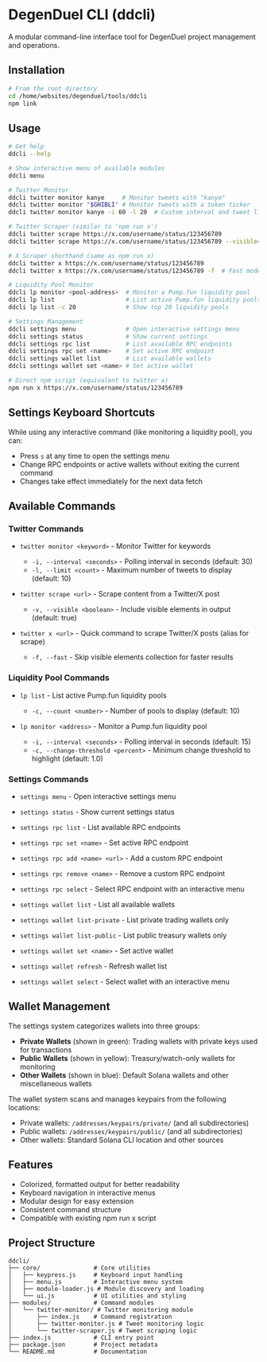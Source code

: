 # DegenDuel CLI (ddcli)

A modular command-line interface tool for DegenDuel project management and operations.

## Installation

```bash
# From the root directory
cd /home/websites/degenduel/tools/ddcli
npm link
```

## Usage

```bash
# Get help
ddcli --help

# Show interactive menu of available modules
ddcli menu

# Twitter Monitor
ddcli twitter monitor kanye     # Monitor tweets with "kanye"
ddcli twitter monitor "$GHIBLI" # Monitor tweets with a token ticker
ddcli twitter monitor kanye -i 60 -l 20  # Custom interval and tweet limit

# Twitter Scraper (similar to 'npm run x')
ddcli twitter scrape https://x.com/username/status/123456789
ddcli twitter scrape https://x.com/username/status/123456789 --visible=false

# X Scraper shorthand (same as npm run x)
ddcli twitter x https://x.com/username/status/123456789
ddcli twitter x https://x.com/username/status/123456789 -f  # Fast mode (skip visible elements)

# Liquidity Pool Monitor
ddcli lp monitor <pool-address>  # Monitor a Pump.fun liquidity pool
ddcli lp list                    # List active Pump.fun liquidity pools
ddcli lp list -c 20              # Show top 20 liquidity pools

# Settings Management
ddcli settings menu              # Open interactive settings menu
ddcli settings status            # Show current settings
ddcli settings rpc list          # List available RPC endpoints
ddcli settings rpc set <name>    # Set active RPC endpoint
ddcli settings wallet list       # List available wallets
ddcli settings wallet set <name> # Set active wallet

# Direct npm script (equivalent to twitter x)
npm run x https://x.com/username/status/123456789
```

## Settings Keyboard Shortcuts

While using any interactive command (like monitoring a liquidity pool), you can:

- Press `s` at any time to open the settings menu
- Change RPC endpoints or active wallets without exiting the current command
- Changes take effect immediately for the next data fetch

## Available Commands

### Twitter Commands

- `twitter monitor <keyword>` - Monitor Twitter for keywords
  - `-i, --interval <seconds>` - Polling interval in seconds (default: 30)
  - `-l, --limit <count>` - Maximum number of tweets to display (default: 10)

- `twitter scrape <url>` - Scrape content from a Twitter/X post
  - `-v, --visible <boolean>` - Include visible elements in output (default: true)

- `twitter x <url>` - Quick command to scrape Twitter/X posts (alias for scrape)
  - `-f, --fast` - Skip visible elements collection for faster results

### Liquidity Pool Commands

- `lp list` - List active Pump.fun liquidity pools
  - `-c, --count <number>` - Number of pools to display (default: 10)

- `lp monitor <address>` - Monitor a Pump.fun liquidity pool
  - `-i, --interval <seconds>` - Polling interval in seconds (default: 15)
  - `-c, --change-threshold <percent>` - Minimum change threshold to highlight (default: 1.0)

### Settings Commands

- `settings menu` - Open interactive settings menu
- `settings status` - Show current settings status

- `settings rpc list` - List available RPC endpoints
- `settings rpc set <name>` - Set active RPC endpoint
- `settings rpc add <name> <url>` - Add a custom RPC endpoint
- `settings rpc remove <name>` - Remove a custom RPC endpoint
- `settings rpc select` - Select RPC endpoint with an interactive menu

- `settings wallet list` - List all available wallets
- `settings wallet list-private` - List private trading wallets only
- `settings wallet list-public` - List public treasury wallets only
- `settings wallet set <name>` - Set active wallet
- `settings wallet refresh` - Refresh wallet list
- `settings wallet select` - Select wallet with an interactive menu

## Wallet Management

The settings system categorizes wallets into three groups:

- **Private Wallets** (shown in green): Trading wallets with private keys used for transactions
- **Public Wallets** (shown in yellow): Treasury/watch-only wallets for monitoring
- **Other Wallets** (shown in blue): Default Solana wallets and other miscellaneous wallets

The wallet system scans and manages keypairs from the following locations:
- Private wallets: `/addresses/keypairs/private/` (and all subdirectories)
- Public wallets: `/addresses/keypairs/public/` (and all subdirectories)
- Other wallets: Standard Solana CLI location and other sources

## Features

- Colorized, formatted output for better readability
- Keyboard navigation in interactive menus
- Modular design for easy extension
- Consistent command structure
- Compatible with existing npm run x script

## Project Structure

```
ddcli/
├── core/               # Core utilities
│   ├── keypress.js     # Keyboard input handling
│   ├── menu.js         # Interactive menu system
│   ├── module-loader.js # Module discovery and loading
│   └── ui.js           # UI utilities and styling
├── modules/            # Command modules
│   └── twitter-monitor/ # Twitter monitoring module
│       ├── index.js    # Command registration
│       ├── twitter-monitor.js # Tweet monitoring logic
│       └── twitter-scraper.js # Tweet scraping logic
├── index.js            # CLI entry point
├── package.json        # Project metadata
└── README.md           # Documentation
```
